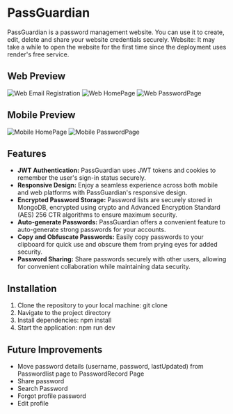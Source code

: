 # PassGuardian
PassGuardian is a password management website. You can use it to create, edit, delete and share your website credentials securely.
Website: 
It may take a while to open the website for the first time since the deployment uses render's free service.
## Web Preview
![Web Email Registration]()
![Web HomePage]()
![Web PasswordPage]()
## Mobile Preview
![Mobile HomePage]()
![Mobile PasswordPage]()
## Features
- **JWT Authentication:** PassGuardian uses JWT tokens and cookies to remember the user's sign-in status securely.
- **Responsive Design:** Enjoy a seamless experience across both mobile and web platforms with PassGuardian's responsive design.
- **Encrypted Password Storage:** Password lists are securely stored in MongoDB, encrypted using crypto and Advanced Encryption Standard (AES) 256 CTR algorithms to ensure maximum security.
- **Auto-generate Passwords:** PassGuardian offers a convenient feature to auto-generate strong passwords for your accounts.
- **Copy and Obfuscate Passwords:** Easily copy passwords to your clipboard for quick use and obscure them from prying eyes for added security.
- **Password Sharing:** Share passwords securely with other users, allowing for convenient collaboration while maintaining data security.

   
## Installation
1. Clone the repository to your local machine: git clone
2. Navigate to the project directory
3. Install dependencies: npm install
4. Start the application: npm run dev

## Future Improvements
- Move password details (username, password, lastUpdated) from Passwordlist page to PasswordRecord Page
- Share password
- Search Password
- Forgot profile password
- Edit profile
    

